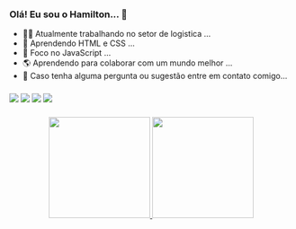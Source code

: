### Olá! Eu sou o Hamilton... 👋

<!--
**Hamilton8780/Hamilton8780** is a ✨ _special_ ✨ repository because its `README.md` (this file) appears on your GitHub profile.

Here are some ideas to get you started:-->

- 💆‍♂️ Atualmente trabalhando no setor de logistica ...
- 🌱 Aprendendo HTML e CSS ...
- 🔭 Foco no JavaScript ...
- 🌎 Aprendendo para colaborar com um mundo melhor ...
- 💬 Caso tenha alguma pergunta ou sugestão entre em contato comigo...
  ###
  
<div> 
    <a href = "mailto:contato.hamilton8780@gmail.com"><img src="https://img.shields.io/badge/-Gmail-%23333?style=for-the-badge&logo=gmail&logoColor=white" target="_blank"></a>
  <a href="https://instagram.com/hamiltonalmeidamagalhaes" target="_blank"><img src="https://img.shields.io/badge/-Instagram-%23E4405F?style=for-the-badge&logo=instagram&logoColor=white" target="_blank"></a>
  <a href="https://discord.gg/mZaVVFQq" target="_blank"><img src="https://img.shields.io/badge/Discord-7289DA?style=for-the-badge&logo=discord&logoColor=white" target="_blank"></a>
  <a href="https://t.me/Hamilton8780 target="_blank"><img src="https://img.shields.io/badge/Telegram-2CA5E0?style=for-the-badge&logo=telegram&logoColor=white" target="_blank"></a>
</div>
    
###

<div align="center">
  <a href="https://github.com/Hamilton8780">
  <img height="180em" src="https://github-readme-stats.vercel.app/api?username=Hamilton8780&show_icons=true&theme=algolia&include_all_commits=true&count_private=true"/>
  <img height="180em" src="https://github-readme-stats.vercel.app/api/top-langs/?username=Hamilton8780&layout=compact&langs_count=7&theme=algolia"/>
</div>


